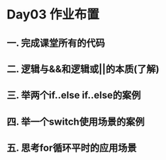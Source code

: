 # Day03 作业布置

## 一. 完成课堂所有的代码





## 二. 逻辑与&&和逻辑或||的本质(了解)





## 三. 举两个if..else if..else的案例





## 四. 举一个switch使用场景的案例





## 五. 思考for循环平时的应用场景















